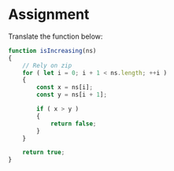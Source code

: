 # Assignment

Translate the function below:

```javascript
function isIncreasing(ns)
{
    // Rely on zip
    for ( let i = 0; i + 1 < ns.length; ++i )
    {
        const x = ns[i];
        const y = ns[i + 1];

        if ( x > y )
        {
            return false;
        }
    }

    return true;
}
```
